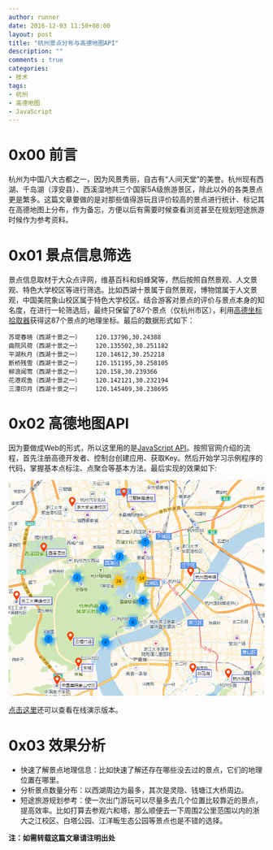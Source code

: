 ```yaml
---
author: runner
date: 2016-12-03 11:50+08:00
layout: post
title: "杭州景点分布与高德地图API"
description: ""
comments : true
categories:
- 技术
tags:
- 杭州
- 高德地图
- JavaScript
---
```



# 0x00 前言

杭州为中国八大古都之一，因为风景秀丽，自古有“人间天堂”的美誉。杭州现有西湖、千岛湖（淳安县）、西溪湿地共三个国家5A级旅游景区，除此以外的各类景点更是繁多。这篇文章要做的是对那些值得游玩且评价较高的景点进行统计、标记其在高德地图上分布，作为备忘，方便以后有需要时候查看浏览甚至在规划短途旅游时候作为参考资料。


# 0x01 景点信息筛选

景点信息取材于大众点评网，维基百科和蚂蜂窝等，然后按照自然景观、人文景观、特色大学校区等进行筛选。比如西湖十景属于自然景观，博物馆属于人文景观，中国美院象山校区属于特色大学校区。结合游客对景点的评价与景点本身的知名度，在进行一轮筛选后，最终只保留了87个景点（仅杭州市区），利用[高德坐标拾取器](http://lbs.amap.com/console/show/picker)获得这87个景点的地理坐标。最后的数据形式如下：

    苏堤春晓（西湖十景之一）	120.13796,30.24388	
    曲院风荷（西湖十景之一）	120.135502,30.251182
    平湖秋月（西湖十景之一）	120.14612,30.252218
    断桥残雪（西湖十景之一）	120.151195,30.258105
    柳浪闻莺（西湖十景之一）	120.158,30.239366
    花港观鱼（西湖十景之一）	120.142121,30.232194
    三潭印月（西湖十景之一）	120.145409,30.238695

# 0x02 高德地图API

因为要做成Web的形式，所以这里用的是[JavaScript API](http://lbs.amap.com/api/javascript-api/summary)。按照官网介绍的流程，首先注册高德开发者、控制台创建应用、获取Key。然后开始学习示例程序的代码，掌握基本点标注、点聚合等基本方法。最后实现的效果如下:  

![](/blog/images/17040301.png)  

[点击这里](https://runner-china.github.io/demo/map_demo.html)还可以查看在线演示版本。

# 0x03 效果分析
- 快速了解景点地理信息：比如快速了解还存在哪些没去过的景点，它们的地理位置在哪里。
- 分析景点数量分布：以西湖周边为最多，其次是灵隐、钱塘江大桥周边。
- 短途旅游规划参考：使一次出门游玩可以尽量多去几个位置比较靠近的景点，提高效率。比如打算去参观六和塔，那么顺便去一下周围2公里范围以内的浙大之江校区、白塔公园、江洋畈生态公园等景点也是不错的选择。

**注：如需转载这篇文章请注明出处**  




